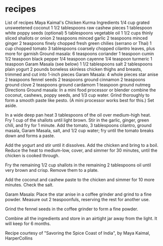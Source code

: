 # recipes
List of recipes
Maya Kaimal's Chicken Kurma 
Ingredients
1/4 cup grated unsweetened coconut
1 1/2 tablespoons raw cashew pieces
1 tablespoon white poppy seeds (optional)
5 tablespoons vegetable oil
1 1/2 cups thinly sliced shallots or onion
2 teaspoons minced garlic
2 teaspoons minced ginger
2 teaspoons finely chopped fresh green chilies (serrano or Thai)
1 cup chopped tomato
3 tablespoons coarsely chopped cilantro leaves, plus more for garnish
Ground masala:
6 teaspoons coriander
1 teaspoon cumin
1/2 teaspoon black pepper
1/4 teaspoon cayenne
1/4 teaspoon turmeric
1 teaspoon Garam Masala (see below)
1 1/2 tablespoons salt
2 tablespoons plain yogurt
2 pounds boneless skinless chicken thighs and breasts, trimmed and cut into 1-inch pieces
Garam Masala:
4 whole pieces star anise
2 teaspoons fennel seeds
2 teaspoons ground cinnamon
2 teaspoons ground clove
2 teaspoons ground cardamom
1 teaspoon ground nutmeg
Directions
Ground masala:
In a mini food processor or blender combine the coconut, cashews, poppy seeds, and 1/3 cup water. Grind thoroughly to form a smooth paste like pesto. (A mini processor works best for this.) Set aside.

In a wide deep pan heat 3 tablespoons of the oil over medium-high heat. Fry 1 cup of the shallots until light brown. Stir in the garlic, ginger, green chili, and fry for 1 minute. Add the tomato, 3 tablespoons cilantro, ground masala, Garam Masala, salt, and 1/2 cup water; fry until the tomato breaks down and forms a paste.

Add the yogurt and stir until it dissolves. Add the chicken and bring to a boil. Reduce the heat to medium-low, cover, and simmer for 30 minutes, until the chicken is cooked through.

Fry the remaining 1/2 cup shallots in the remaining 2 tablespoons oil until very brown and crisp. Remove them to a plate.

Add the coconut and cashew paste to the chicken and simmer for 10 more minutes. Check the salt.

Garam Masala:
Place the star anise in a coffee grinder and grind to a fine powder. Measure out 2 teaspoonfuls, reserving the rest for another use.

Grind the fennel seeds in the coffee grinder to form a fine powder.

Combine all the ingredients and store in an airtight jar away from the light. It will keep for 6 months.

Recipe courtesy of "Savoring the Spice Coast of India", by Maya Kaimal, HarperCollins

